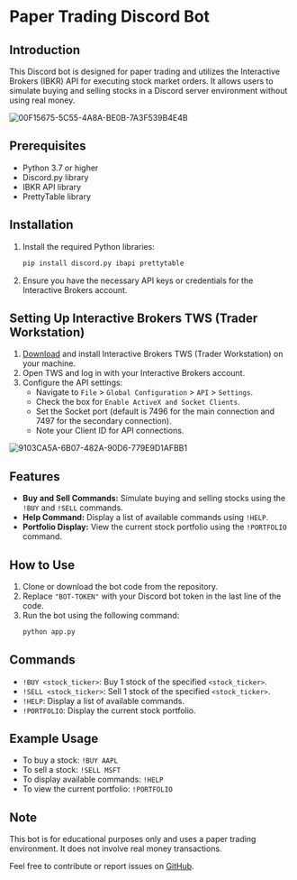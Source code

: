 # Paper Trading Discord Bot

## Introduction
This Discord bot is designed for paper trading and utilizes the Interactive Brokers (IBKR) API for executing stock market orders. It allows users to simulate buying and selling stocks in a Discord server environment without using real money.


![00F15675-5C55-4A8A-BE0B-7A3F539B4E4B](https://github.com/Enigma-52/PaperTrading-DiscordBot/assets/95529619/e303b0ef-3ec3-4799-870a-4cb7e7012467)

## Prerequisites
- Python 3.7 or higher
- Discord.py library
- IBKR API library
- PrettyTable library

## Installation
1. Install the required Python libraries:
    ```bash
    pip install discord.py ibapi prettytable
    ```

2. Ensure you have the necessary API keys or credentials for the Interactive Brokers account.

## Setting Up Interactive Brokers TWS (Trader Workstation)
1. [Download](https://www.interactivebrokers.com/en/index.php?f=16040) and install Interactive Brokers TWS (Trader Workstation) on your machine.
2. Open TWS and log in with your Interactive Brokers account.
3. Configure the API settings:
    - Navigate to `File` > `Global Configuration` > `API` > `Settings`.
    - Check the box for `Enable ActiveX and Socket Clients`.
    - Set the Socket port (default is 7496 for the main connection and 7497 for the secondary connection).
    - Note your Client ID for API connections.

![9103CA5A-6B07-482A-90D6-779E9D1AFBB1](https://github.com/Enigma-52/PaperTrading-DiscordBot/assets/95529619/2a1dcecf-9781-46e9-840d-f826a288e312)

## Features
- **Buy and Sell Commands:** Simulate buying and selling stocks using the `!BUY` and `!SELL` commands.
- **Help Command:** Display a list of available commands using `!HELP`.
- **Portfolio Display:** View the current stock portfolio using the `!PORTFOLIO` command.

## How to Use
1. Clone or download the bot code from the repository.
2. Replace `"BOT-TOKEN"` with your Discord bot token in the last line of the code.
3. Run the bot using the following command:
    ```bash
    python app.py
    ```

## Commands
- `!BUY <stock_ticker>`: Buy 1 stock of the specified `<stock_ticker>`.
- `!SELL <stock_ticker>`: Sell 1 stock of the specified `<stock_ticker>`.
- `!HELP`: Display a list of available commands.
- `!PORTFOLIO`: Display the current stock portfolio.

## Example Usage
- To buy a stock: `!BUY AAPL`
- To sell a stock: `!SELL MSFT`
- To display available commands: `!HELP`
- To view the current portfolio: `!PORTFOLIO`

## Note
This bot is for educational purposes only and uses a paper trading environment. It does not involve real money transactions.

Feel free to contribute or report issues on [GitHub](https://github.com/yourusername/your-repository).

